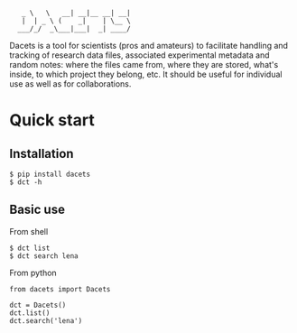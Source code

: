 ```
   _ \   \   __| __|__ __| __|
   |  | _ \ (    _|    | \__ \
  ___/_/  _\___|___|  _| ____/
```

Dacets is a tool for scientists (pros and amateurs) to facilitate handling and
tracking of research data files, associated experimental metadata and random
notes: where the files came from, where they are stored, what's inside, to which
project they belong, etc. It should be useful for individual use as well as for
collaborations.


# Quick start

## Installation

```
$ pip install dacets
$ dct -h
```

## Basic use

From shell

```
$ dct list
$ dct search lena
```

From python
```
from dacets import Dacets

dct = Dacets()
dct.list()
dct.search('lena')
```

